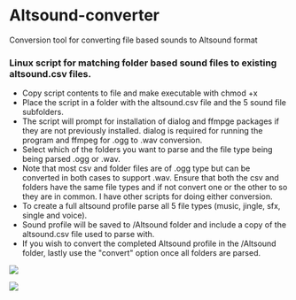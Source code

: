 # Altsound-converter
Conversion tool for converting file based sounds to Altsound format

### Linux script for matching folder based sound files to existing altsound.csv files. ###
- Copy script contents to file and make executable with chmod +x <scriptname>
- Place the script in a folder with the altsound.csv file and the 5 sound file subfolders.
- The script will prompt for installation of dialog and ffmpge packages if they are not previously installed. dialog is required for running the program and ffmpeg for .ogg to .wav conversion.
- Select which of the folders you want to parse and the file type being being parsed .ogg or .wav. 
 - Note that most csv and folder files are of .ogg type but can be converted in both cases to support .wav. Ensure that both the csv and folders have the same file types and if not convert one or the other to so they are in common. I have other scripts for doing either conversion.
- To create a full altsound profile parse all 5 file types (music, jingle, sfx, single and voice).
- Sound profile will be saved to /Altsound folder and include a copy of the altsound.csv file used to parse with.
- If you wish to convert the completed Altsound profile in the /Altsound folder, lastly use the "convert" option once all folders are parsed.

 
![](https://i.imgur.com/X429MHB.jpg)

 
![](https://i.imgur.com/jagkEIr.jpg)
